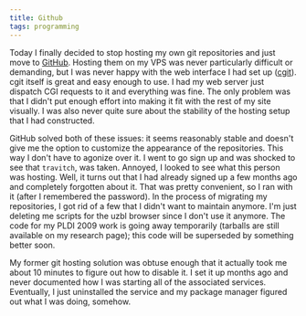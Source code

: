 ```yaml
---
title: Github
tags: programming
---
```


Today I finally decided to stop hosting my own git repositories and
just move to [GitHub](http://github.com "GitHub").  Hosting them on my
VPS was never particularly difficult or demanding, but I was never
happy with the web interface I had set up
([cgit](http://hjemli.net/git/cgit/ "cgit")).  cgit itself is great
and easy enough to use.  I had my web server just dispatch CGI
requests to it and everything was fine.  The only problem was that I
didn't put enough effort into making it fit with the rest of my site
visually.  I was also never quite sure about the stability of the
hosting setup that I had constructed.

GitHub solved both of these issues: it seems reasonably stable and
doesn't give me the option to customize the appearance of the
repositories.  This way I don't have to agonize over it.  I went to go
sign up and was shocked to see that `travitch`, was taken.  Annoyed, I
looked to see what this person was hosting.  Well, it turns out that I
had already signed up a few months ago and completely forgotten about
it.  That was pretty convenient, so I ran with it (after I remembered
the password).  In the process of migrating my repositories, I got rid
of a few that I didn't want to maintain anymore.  I'm just deleting me
scripts for the uzbl browser since I don't use it anymore.  The code
for my PLDI 2009 work is going away temporarily (tarballs are still
available on my research page); this code will be superseded by
something better soon.

My former git hosting solution was obtuse enough that it actually took
me about 10 minutes to figure out how to disable it.  I set it up
months ago and never documented how I was starting all of the
associated services.  Eventually, I just uninstalled the service and
my package manager figured out what I was doing, somehow.
